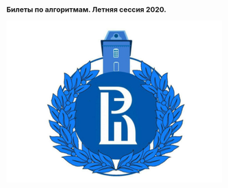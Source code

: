 <p align="center">
 <h3>Билеты по алгоритмам. Летняя сессия 2020.</h3>
</p>

<p align="center">
  <img src="https://github.com/DanielGabitov/HSEAlgo2020/raw/master/algo_data/HSE_logo.jpg" alt="home"/>
</p>
